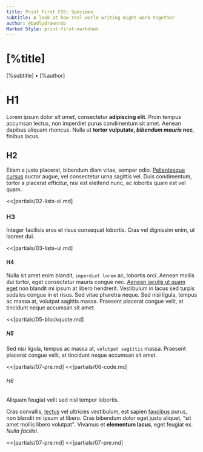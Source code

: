 ```yaml
---
title: Print First CSS: Specimen
subtitle: A look at how real-world writing might work together
author: @badlydrawnrob 
Marked Style: print-first-markdown
---
```



# [%title]
[%subtitle] • [%author]




# H1

Lorem ipsum dolor _sit amet_, consectetur **adipiscing elit**. Proin tempus accumsan lectus, non imperdiet purus condimentum sit amet. Aenean dapibus aliquam rhoncus. Nulla ut **tortor vulputate, _bibendum mauris_ nec**, finibus lacus.




## H2

Etiam a justo placerat, bibendum diam vitae, semper odio. [Pellentesque cursus](#) auctor augue, vel consectetur urna sagittis vel. Duis condimentum, tortor a placerat efficitur, nisi est eleifend nunc, ac lobortis quam est vel quam.

<<[partials/02-lists-ol.md]




### H3

Integer facilisis eros et risus consequat lobortis. Cras vel dignissim enim, ut laoreet dui.

<<[partials/03-lists-ul.md]




#### H4

Nulla sit amet enim blandit, `imperdiet lorem` ac, lobortis orci. Aenean mollis dui tortor, eget consectetur mauris congue nec. [Aenean iaculis ut quam eget](#) non blandit mi ipsum at libero hendrerit. Vestibulum in lacus sed turpis sodales congue in et risus. Sed vitae pharetra neque. Sed nisi ligula, tempus ac massa at, volutpat sagittis massa. Praesent placerat congue velit, at tincidunt neque accumsan sit amet.

<<[partials/05-blockquote.md]




##### H5

Sed nisi ligula, tempus ac massa at, `volutpat sagittis` massa. Praesent placerat congue velit, at tincidunt neque accumsan sit amet.

<<[partials/07-pre.md]
<<[partials/06-code.md]




###### H6

Aliquam feugiat velit sed nisl tempor lobortis.

Cras convallis, <abbr title="abbreviation with link"><a href="#">lectus</a></abbr> vel ultricies vestibulum, est sapien <abbr title="abbreviation with no link">faucibus</abbr> purus, non blandit mi ipsum at libero. Cras bibendum dolor eget justo aliquet, <q>sit amet mollis libero volutpat</q>. Vivamus et <b>elementum lacus</b>, eget feugiat ex. <i>Nulla facilisi</i>.


<<[partials/07-pre.md]
<<[partials/07-pre.md]